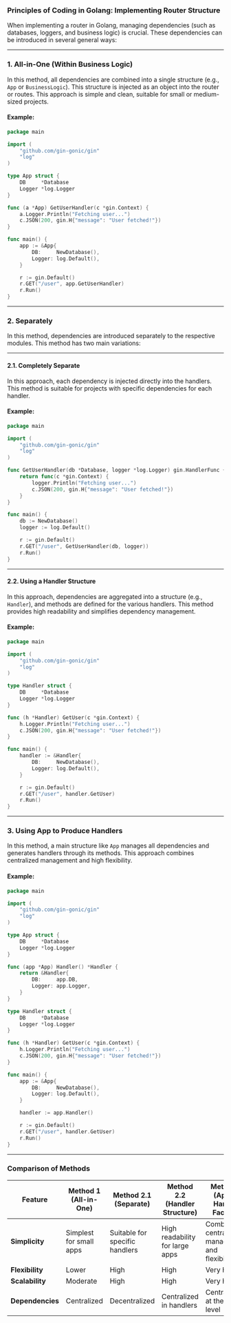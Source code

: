 
### Principles of Coding in Golang: Implementing Router Structure

When implementing a router in Golang, managing dependencies (such as databases, loggers, and business logic) is crucial. These dependencies can be introduced in several general ways:

----------

### 1. All-in-One (Within Business Logic)

In this method, all dependencies are combined into a single structure (e.g., `App` or `BusinessLogic`). This structure is injected as an object into the router or routes. This approach is simple and clean, suitable for small or medium-sized projects.

#### Example:

```go
package main

import (
	"github.com/gin-gonic/gin"
	"log"
)

type App struct {
	DB     *Database
	Logger *log.Logger
}

func (a *App) GetUserHandler(c *gin.Context) {
	a.Logger.Println("Fetching user...")
	c.JSON(200, gin.H{"message": "User fetched!"})
}

func main() {
	app := &App{
		DB:     NewDatabase(),
		Logger: log.Default(),
	}

	r := gin.Default()
	r.GET("/user", app.GetUserHandler)
	r.Run()
}

```

----------

### 2. Separately

In this method, dependencies are introduced separately to the respective modules. This method has two main variations:

----------

#### **2.1. Completely Separate**

In this approach, each dependency is injected directly into the handlers. This method is suitable for projects with specific dependencies for each handler.

#### Example:

```go
package main

import (
	"github.com/gin-gonic/gin"
	"log"
)

func GetUserHandler(db *Database, logger *log.Logger) gin.HandlerFunc {
	return func(c *gin.Context) {
		logger.Println("Fetching user...")
		c.JSON(200, gin.H{"message": "User fetched!"})
	}
}

func main() {
	db := NewDatabase()
	logger := log.Default()

	r := gin.Default()
	r.GET("/user", GetUserHandler(db, logger))
	r.Run()
}

```

----------

#### **2.2. Using a Handler Structure**

In this approach, dependencies are aggregated into a structure (e.g., `Handler`), and methods are defined for the various handlers. This method provides high readability and simplifies dependency management.

#### Example:

```go
package main

import (
	"github.com/gin-gonic/gin"
	"log"
)

type Handler struct {
	DB     *Database
	Logger *log.Logger
}

func (h *Handler) GetUser(c *gin.Context) {
	h.Logger.Println("Fetching user...")
	c.JSON(200, gin.H{"message": "User fetched!"})
}

func main() {
	handler := &Handler{
		DB:     NewDatabase(),
		Logger: log.Default(),
	}

	r := gin.Default()
	r.GET("/user", handler.GetUser)
	r.Run()
}

```

----------

### 3. Using App to Produce Handlers

In this method, a main structure like `App` manages all dependencies and generates handlers through its methods. This approach combines centralized management and high flexibility.

#### Example:

```go
package main

import (
	"github.com/gin-gonic/gin"
	"log"
)

type App struct {
	DB     *Database
	Logger *log.Logger
}

func (app *App) Handler() *Handler {
	return &Handler{
		DB:     app.DB,
		Logger: app.Logger,
	}
}

type Handler struct {
	DB     *Database
	Logger *log.Logger
}

func (h *Handler) GetUser(c *gin.Context) {
	h.Logger.Println("Fetching user...")
	c.JSON(200, gin.H{"message": "User fetched!"})
}

func main() {
	app := &App{
		DB:     NewDatabase(),
		Logger: log.Default(),
	}

	handler := app.Handler()

	r := gin.Default()
	r.GET("/user", handler.GetUser)
	r.Run()
}

```

----------

### Comparison of Methods
| Feature           | Method 1 (All-in-One)      | Method 2.1 (Separate)  | Method 2.2 (Handler Structure)  | Method 3 (App as Handler Factory) |
| ------------------| -------------------------- | ---------------------- | ------------------------------- | ---------------------------------- |
| **Simplicity**    | Simplest for small apps   | Suitable for specific handlers | High readability for large apps | Combines centralized management and flexibility |
| **Flexibility**   | Lower                     | High                   | High                            | Very High                          |
| **Scalability**   | Moderate                  | High                   | High                            | Very High                          |
| **Dependencies**  | Centralized               | Decentralized          | Centralized in handlers         | Centralized at the app level       |
